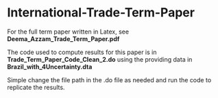 # International-Trade-Term-Paper

For the full term paper written in Latex, see **Deema_Azzam_Trade_Term_Paper.pdf**

The code used to compute results for this paper is in **Trade_Term_Paper_Code_Clean_2.do** using the providing data in **Brazil_with_4Uncertainty.dta**

Simple change the file path in the .do file as needed and run the code to replicate the results.
